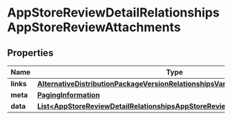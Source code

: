 

# AppStoreReviewDetailRelationshipsAppStoreReviewAttachments


## Properties

| Name | Type | Description | Notes |
|------------ | ------------- | ------------- | -------------|
|**links** | [**AlternativeDistributionPackageVersionRelationshipsVariantsLinks**](AlternativeDistributionPackageVersionRelationshipsVariantsLinks.md) |  |  [optional] |
|**meta** | [**PagingInformation**](PagingInformation.md) |  |  [optional] |
|**data** | [**List&lt;AppStoreReviewDetailRelationshipsAppStoreReviewAttachmentsDataInner&gt;**](AppStoreReviewDetailRelationshipsAppStoreReviewAttachmentsDataInner.md) |  |  [optional] |



